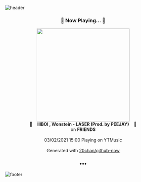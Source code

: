 ![header](https://capsule-render.vercel.app/api?type=wave&height=170&section=header&text=Hi.%20I'm%20SHIFT&fontColor=090707&fontAlignX=45&fontAlignY=65&fontSize=100)

<h3 align="center">🎵 Now Playing... 🎵</h3>
<p align="center">
  <a href="https://music.youtube.com/browse/MPREb_E9goo9pzacO">
    <img width="300" src="https://lh3.googleusercontent.com/vZtcMFRc4hKVb8_TIls6cL02d7e3Nhl64qk1zVrwO9apjIHUEV7snSd8YCl5uuO939P5tGRqsayM73gY">
  </a>
  <br>
  🎵&nbsp&nbsp&nbsp <b>lIlBOI , Wonstein - LASER (Prod. by PEEJAY)</b> &nbsp&nbsp&nbsp🎵
  <br>
  on <b>FRIENDS</b>
  
  <br />
  <br />
  03/02/2021 15:00 Playing on YTMusic
  <br />
  <br />
  Generated with <a href="https://github.com/20chan/github-now">20chan/github-now</a>
</p>

<h3 align="center">•••</h3>

![footer](https://capsule-render.vercel.app/api?type=wave&height=150&section=footer)
